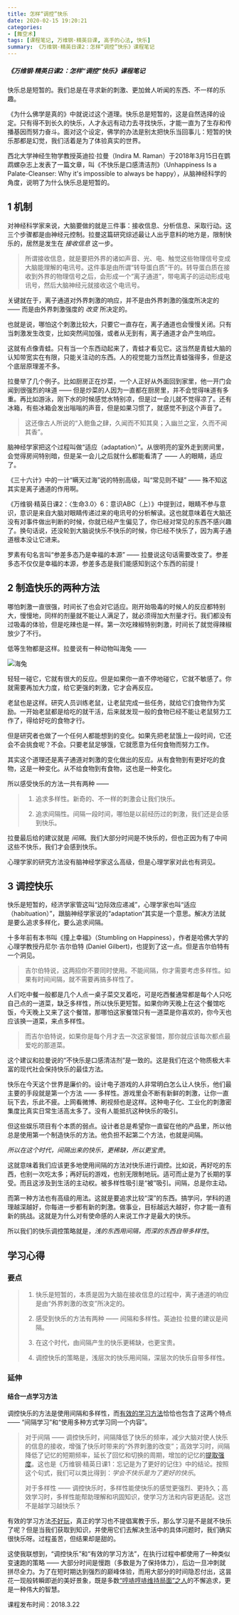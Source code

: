 ```yaml
---
title: 怎样“调控”快乐
date: 2020-02-15 19:20:21
categories:
- [舞空术]
tags: [课程笔记, 万维钢·精英日课, 高手的心法, 快乐]
summary: 《万维钢·精英日课2：怎样“调控”快乐》课程笔记
---
```


##### 《万维钢·精英日课2：怎样“调控”快乐》课程笔记

快乐总是短暂的。我们总是在寻求新的刺激、更加耸人听闻的东西、不一样的乐趣。

《为什么佛学是真的》中就说过这个道理。快乐总是短暂的，这是自然选择的设定。只有得不到长久的快乐，人才永远有动力去寻找快乐，才能一直为了生存和传播基因而努力奋斗。面对这个设定，佛学的办法是别太把快乐当回事儿：短暂的快乐那都是幻觉，我们活着是为了体验真实的世界。

西北大学神经生物学教授英迪拉·拉曼（Indira M. Raman）于2018年3月15日在鹦鹉螺杂志上发表了一篇文章，叫《不快乐是口感清洁剂》（Unhappiness Is a Palate-Cleanser: Why it's impossible to always be happy），从脑神经科学的角度，说明了为什么快乐总是短暂的。


<div class="anchor" id="ji-zhi"></div>

## 1 机制

对神经科学家来说，大脑要做的就是三件事：接收信息、分析信息、采取行动。这三个步骤都是由神经元控制。拉曼这篇研究综述最让人出乎意料的地方是，限制快乐的，居然是发生在 *接收信息* 这一步。

> 所谓接收信息，就是要把外界的诸如声音、光、电、触觉这些物理信号变成大脑能理解的电讯号。这件事是由所谓“转导蛋白质”干的。转导蛋白质在接收到外界的物理信号之后，会形成一个“离子通道”，带电离子的运动形成电讯号，然后大脑神经元就接收这个电讯号。

关键就在于，离子通道对外界刺激的响应，并不是由外界刺激的强度所决定的 —— 而是由外界刺激强度的 *改变* 所决定的。

也就是说，哪怕这个刺激比较大，只要它一直存在，离子通道也会慢慢关闭。只有当刺激发生改变，比如突然间加强，或者从无到有，离子通道才会产生响应。

这就有点像青蛙。只有当一个东西动起来了，青蛙才看见它。这当然是青蛙大脑的认知带宽实在有限，只能关注动的东西。人的视觉能力当然比青蛙强得多，但是这个底层原理差不多。

拉曼举了几个例子。比如厨房正在炒菜，一个人正好从外面回到家里，他一开门会闻到很强烈的味道 —— 但是炒菜的人因为一直都在厨房里，并不会觉得味道有多重。再比如游泳，刚下水的时候感觉水特别凉，但是过一会儿就不觉得凉了。还有冰箱，有些冰箱会发出嗡嗡的声音，但是如果习惯了，就感觉不到这个声音了。

> 这还像古人所说的“入鲍鱼之肆，久闻而不知其臭；入幽兰之室，久而不闻其香”。

脑神经学家把这个过程叫做“适应（adaptation）”。从很明亮的室外走到房间里，会觉得房间特别暗，但是呆一会儿之后就什么都能看清了 —— 人的眼睛，适应了。

《三十六计》中的一计“瞒天过海”说的特别高级，叫“常见则不疑” —— 殊不知这其实是离子通道的作用啊。

《万维钢·精英日课2：〈生命3.0〉6：意识ABC（上）》中提到过，眼睛不参与意识，意识是来自大脑对眼睛传递过来的电讯号的分析解读。这也就意味着在大脑还没有对事件做出判断的时候，你就已经产生偏见了，你已经对常见的东西不感兴趣了。换句话说，还没轮到大脑说快乐不快乐的时候，你已经不快乐了，因为离子通道根本没让它进来。

罗素有句名言叫“参差多态乃是幸福的本源” —— 拉曼说这句话需要改变了。参差多态不仅仅是幸福的本源，参差多态是我们能感知到这个东西的前提！


<div class="anchor" id="zhi-zao-kuai-le-de-liang-zhong-fang-fa"></div>

## 2 制造快乐的两种方法

哪怕刺激一直很强，时间长了也会对它适应。刚开始吸毒的时候人的反应都特别大，慢慢地，同样的剂量就不能让人满足了，就必须得加大剂量才行。我们都没有过吸毒的体验，但是吃辣也是一样。第一次吃辣椒特别刺激，时间长了就觉得辣椒放少了不行。

低等生物都是这样。拉曼说有一种动物叫海兔 ——

![海兔](http://static.sunyt.site/hai-tu.jpg)

轻轻一碰它，它就有很大的反应。但是如果你一直不停地碰它，它就不敏感了。你就需要再加大力度，给它更强的刺激，它才会再反应。

老鼠也是这样。研究人员训练老鼠，让老鼠完成一些任务，就给它们食物作为奖励。一开始老鼠都是给吃的就干活，后来就发现一般的食物已经不能让老鼠努力工作了，得给好吃的食物才行。

但是研究者也做了一个任何人都能想到的变化。如果先把老鼠饿上一段时间，它还会不会挑食呢？不会。只要老鼠足够饿，它就愿意为任何食物而努力工作。

其实这个道理还是离子通道对刺激的变化做出的反应。从有食物到有更好吃的食物，这是一种变化。从不给食物到有食物，这也是一种变化。

所以感受快乐的方法一共有两种 ——

> 1. 追求多样性。新奇的、不一样的刺激会让我们快乐。
>
> 2. 追求间隔性。间隔一段时间，哪怕是以前经历过的刺激，我们还是会感到快乐。

拉曼最后给的建议就是 *间隔*。我们大部分时间是不快乐的，但也正因为有了中间这些不快乐，我们才会感到快乐。

心理学家的研究方法没有脑神经学家这么高级，但是心理学家对此也有洞见。


<div class="anchor" id="tiao-kong-kuai-le"></div>

## 3 调控快乐

快乐是短暂的，经济学家管这叫“边际效应递减”，心理学家也叫“适应（habituation）”，跟脑神经学家说的“adaptation”其实是一个意思。解决方法就是要么追求多样化，要么追求间隔。

十多年前有本书叫《撞上幸福》（Stumbling on Happiness），作者是哈佛大学的心理学教授丹尼尔·吉尔伯特 (Daniel Gilbert)，也提到了这一点。但是吉尔伯特有一个洞见。

> 吉尔伯特说，这两招你不要同时使用。不能间隔，你才需要考虑多样性。如果有时间间隔，就不需要再搞多样性了。

人们吃中餐一般都是几个人点一桌子菜交叉着吃，可是吃西餐通常都是每个人只吃自己点的一道菜，缺乏多样性，所以快乐更短暂。如果你昨天晚上在这个餐馆吃饭，今天晚上又来了这个餐馆，那哪怕这家餐馆只有一道菜是你喜欢的，你今天也应该换一道菜，来点多样性。

> 而吉尔伯特说，如果你是每个月才去一次这家餐馆，那你就应该每次都点最爱吃的那道菜。

这个建议和拉曼说的“不快乐是口感清洁剂”是一致的。这是我们在这个物质极大丰富的现代社会保持快乐的最佳方法。

快乐在今天这个世界是廉价的。设计电子游戏的人非常明白怎么让人快乐，他们最主要的手段就是第一个方法 —— 多样性。游戏里会不断有新鲜的刺激，让你一直玩下去，乐此不疲。上网看微博、刷视频也是这样。这种电子化、工业化的刺激密集度比真实日常生活高太多了。没有人能抵抗这种快乐的吸引。

但这些娱乐项目有个本质的弱点。设计者总是希望你一直留在他的产品里，所以他总是使用第一个制造快乐的方法。他负担不起第二个方法，也就是间隔。

*所以在这个时代，间隔出来的快乐，更稀缺，所以更宝贵*。

这就意味着我们应该更多地使用间隔的方法对快乐进行调控。比如说，再好吃的东西，也别一次吃太多；再好玩的游戏，也别无限制地玩。适可而止是为了长期的享受。而且这涉及到生活的主动权。被多样性吸引是“被”吸引。间隔，总是你主动。

而第一种方法也有高级的用法。这就是要追求比较“深”的东西。搞学问，学科的道理越深越好，你每进一步都有新的刺激。做事业，目标越远大越好，你才能一直有新的挑战。这就是为什么对有使命感的人来说工作才是最大的快乐。

所以我们的快乐调控策略就是，*浅的东西用间隔，而深的东西自带多样性*。

## 学习心得

### 要点

> 1. 快乐是短暂的，本质是因为大脑在接收信息的过程中，离子通道的响应是由“外界刺激的改变”所决定的。
>
> 2. 感受到快乐的方法有两种 —— 间隔和多样性。英迪拉·拉曼的建议是间隔。
>
> 3. 在这个时代，由间隔产生的快乐更稀缺，也更宝贵。
>
> 4. 调控快乐的策略是，浅层次的快乐用间隔，深层次的快乐自带多样性。

### 延伸

#### 结合一点学习方法

调控快乐的方法是使用间隔和多样性，而[有效的学习方法](/online-course-notes/wan-wei-gang-jing-ying-ri-ke/season-2/20180607_zheng-que-de-xue-xi-fang-fa-zhi-you-yi-zhong-feng-ge/#you-xiao-de-fang-fa)恰恰也包含了这两个特点 —— “间隔学习”和“使用多种方式学习同一个内容”。

> 对于间隔 —— 调控快乐时，间隔降低了快乐的频率，减少大脑对使人快乐的信息的接收，增强了快乐时带来的“外界刺激的改变”；高效学习时，间隔降低了记忆的短期频率，延长了回忆和切换的周期，增加的记忆的[提取强度](/online-course-notes/wan-wei-gang-jing-ying-ri-ke/season-1/20160831_wang-ji-shi-wei-le-geng-hao-de-ji-zhu/#bi-yue-ke-de-ji-yi-li-li-lun-mo-xing)。这也是《万维钢·精英日课1：忘记是为了更好的记住》中的结论。按照这个句式，我们可以类比得到：*学会不快乐是为了更好的快乐*。
>
> 对于多样性 —— 调控快乐时，多样性能使快乐的感觉更强烈、更持久；高效学习时，多样性能帮助理解和巩固知识，使学习方法和内容更适配。这岂不是越学习越快乐？

有效的学习方法[不好玩](/online-course-notes/wan-wei-gang-jing-ying-ri-ke/season-2/20180607_zheng-que-de-xue-xi-fang-fa-zhi-you-yi-zhong-feng-ge/#wan-wei-gang-de-ping-lun)，真正的学习也不提倡寓教于乐，那么学习是不是就不快乐了呢？但是当我们获取到知识，并使用它们去解决生活中的具体问题时，我们确实很快乐呀。过程虽苦，但结果却是甜的。

这使我联想到，“调控快乐”和“有效的学习方法”，在执行过程中都使用了一种类似变速跑的策略 —— 大部分时间是慢跑（多数是为了保持体力），后边一旦冲刺就拼尽全力。为了在短时期达到强烈的巅峰体验，而用大部分的时间隐忍付出，这昙花一现般转瞬即逝的美好景象，既是多数[“哼哧哼哧维持局面”之人](/online-course-notes/wan-wei-gang-jing-ying-ri-ke/season-3/20190523_dan-chun-wen-ti-liang-nan-wen-ti-he-ji-shou-wen-ti/#zong-jie)的不懈追求，更是一种伟大的智慧。


课程发布时间：2018.3.22
